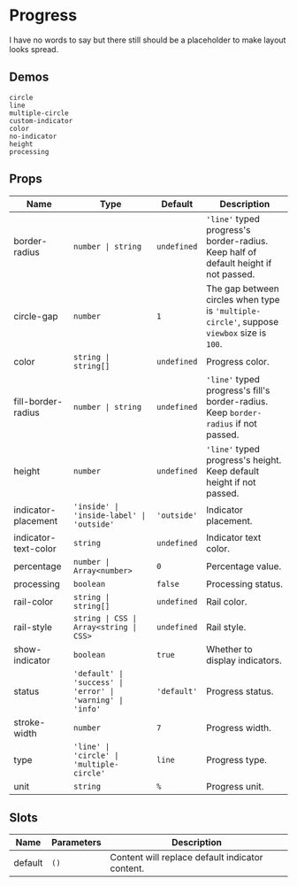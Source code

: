 # Progress

I have no words to say but there still should be a placeholder to make layout looks spread.

## Demos

```demo
circle
line
multiple-circle
custom-indicator
color
no-indicator
height
processing
```

## Props

| Name | Type | Default | Description |
| --- | --- | --- | --- |
| border-radius | `number \| string` | `undefined` | `'line'` typed progress's border-radius. Keep half of default height if not passed. |
| circle-gap | `number` | `1` | The gap between circles when type is `'multiple-circle'`, suppose `viewbox` size is `100`. |
| color | `string \| string[]` | `undefined` | Progress color. |
| fill-border-radius | `number \| string` | `undefined` | `'line'` typed progress's fill's border-radius. Keep `border-radius` if not passed. |
| height | `number` | `undefined` | `'line'` typed progress's height. Keep default height if not passed. |
| indicator-placement | `'inside' \| 'inside-label' \| 'outside'` | `'outside'` | Indicator placement. |
| indicator-text-color | `string` | `undefined` | Indicator text color. |
| percentage | `number \| Array<number>` | `0` | Percentage value. |
| processing | `boolean` | `false` | Processing status. |
| rail-color | `string \| string[]` | `undefined` | Rail color. |
| rail-style | `string \| CSS \| Array<string \| CSS>` | `undefined` | Rail style. |
| show-indicator | `boolean` | `true` | Whether to display indicators. |
| status | `'default' \| 'success' \| 'error' \| 'warning' \| 'info'` | `'default'` | Progress status. |
| stroke-width | `number` | `7` | Progress width. |
| type | `'line' \| 'circle' \| 'multiple-circle'` | `line` | Progress type. |
| unit | `string` | `%` | Progress unit. |

## Slots

| Name    | Parameters | Description                                     |
| ------- | ---------- | ----------------------------------------------- |
| default | `()`       | Content will replace default indicator content. |
